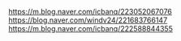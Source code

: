 https://m.blog.naver.com/icbanq/223052067076
https://blog.naver.com/windv24/221683766147
https://m.blog.naver.com/icbanq/222588844355
